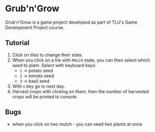 # Grub'n'Grow

Grub'n'Grow is a game project developed as part of TLU's Game Development Project course.

## Tutorial

1. Click on tiles to change their state.
2. When you click on a tile with `MULCH` state, you can then select which seed to plant. Select with keyboard keys:
   - `1` -> potato seed 
   - `2` -> tomato seed 
   - `3` -> basil seed 
3. With `n` key go to next day.
4. Harvest crops with clicking on them, then the number of harvested crops will be printed to console.

## Bugs
- when you click on two mulch - you can seed two plants at once
